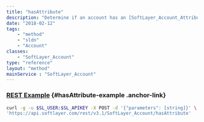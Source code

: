 ```yaml
---
title: "hasAttribute"
description: "Determine if an account has an [SoftLayer_Account_Attribute](/reference/datatypes/SoftLayer_Account_Attribute) associated with it. hasAttribute() returns false if the attribute does not exist or if it does not have a value. "
date: "2018-02-12"
tags:
    - "method"
    - "sldn"
    - "Account"
classes:
    - "SoftLayer_Account"
type: "reference"
layout: "method"
mainService : "SoftLayer_Account"
---
```


### [REST Example](#hasAttribute-example) <a href="/article/rest/"><i class="fas fa-question"></i></a> {#hasAttribute-example .anchor-link} 
```bash
curl -g -u $SL_USER:$SL_APIKEY -X POST -d '{"parameters": [string]}' \
'https://api.softlayer.com/rest/v3.1/SoftLayer_Account/hasAttribute'
```
